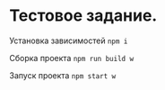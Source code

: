# Тестовое задание.

Установка зависимостей `npm i`

Сборка проекта `npm run build w`

Запуск проекта `npm start w`
